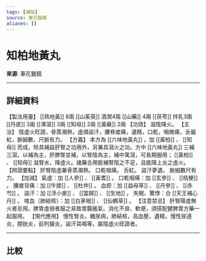 ```yaml
---
tags: [補陰]
source: 筆花醫鏡
aliases: []
---
```


# 知柏地黃丸

**來源**: 筆花醫鏡  

---

## 詳細資料
【製法用量】 [[熟地黃]] 8兩 [[山茱萸]] 酒潤4兩 [[山藥]] 4兩 [[茯苓]] 拌乳3兩 [[丹皮]] 3兩 [[澤瀉]] 3兩 [[知母]] 2兩 [[黃蘗]] 2兩
【功效】
滋陰降火。
【主治】
陰虛火旺證，骨蒸潮熱，虛煩盜汗，腰脊痠痛，遺精，口乾，咽微痛，舌偏紅，脈細數、尺脈有力。
【方義】
本方為 [[六味地黃丸]] ，加 [[黃柏]] 、 [[知母]] 而成，除具補益肝腎之功用外，另兼具瀉火之功。方中 [[六味地黃丸]] 三補三瀉，以補為主，肝脾腎並補，以腎陰為主，補中寓瀉，可長期服用； [[黃柏]] 、 [[知母]] 滋腎水，降虛火。諸藥合用能補腎陰之不足，且能降上炎之虛火。
【辨證要點】
肝腎陰虛兼骨蒸潮熱。
口乾咽痛。
舌紅。
盜汗夢遺。
脈細數尺有力。
【加減】
氣虛：加 [[人參]] 、 [[黃耆]] 。
口乾咽痛：加 [[玄參]] 、 [[桔梗]] 。
腰痠背痛：加 [[牛膝]] 、 [[杜仲]] 。
血瘀：加 [[益母草]] 、 [[丹參]] 、 [[赤芍]] 。
盜汗：加 [[浮小麥]] 、 [[當歸]] 、 [[生地]] 。
失眠、驚悸：合 [[天王補心丹]] 。
喀血（肺結核）：加 [[白茅根]] 、 [[仙鶴草]] 。
【注意禁忌】
肝腎陽虛無火者忌用。脾胃虛弱者服之易致胃腸脹氣、消化不良、軟便，須搭配健脾胃方藥一起服用。
【現代應用】
慢性腎炎，糖尿病，肺結核，高血壓，遺精，慢性尿道炎，膀胱炎，前列腺炎，盜汗耳鳴等，屬陰虛火旺證者。

---

## 比較

